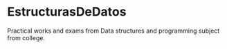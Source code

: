 # EstructurasDeDatos

Practical works and exams from Data structures and programming subject from college.
